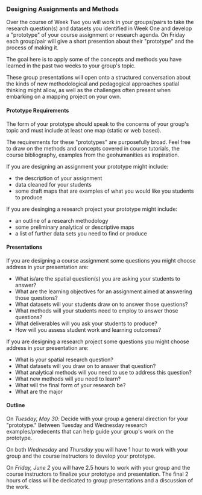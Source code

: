 
### Designing Assignments and Methods

Over the course of Week Two you will work in your groups/pairs to take the research question(s) and datasets you identified in Week One and develop a "prototype" of your course assignment or research agenda. On Friday each group/pair will give a short presention about their "prototype" and the process of making it.

The goal here is to apply some of the concepts and methods you have learned in the past two weeks to your group's topic. 

These group presentations will open onto a structured conversation about the kinds of new methodological and pedagogical approaches spatial thinking might allow, as well as the challenges often present when embarking on a mapping project on your own. 

#### Prototype Requirements

The form of your prototype should speak to the concerns of your group's topic and must include at least one map (static or web based).

The requirements for these "prototypes" are purposefully broad. Feel free to draw on the methods and concepts covered in course tutorials, the course bibliography, examples from the geohumanities as inspiration. 

If you are designing an assignment your prototype might include:
* the description of your assignment
* data cleaned for your students
* some draft maps that are examples of what you would like you students to produce

If you are desinging a research project your prototype might include:
* an outline of a research methodology
* some preliminary analytical or descriptive maps
* a list of further data sets you need to find or produce


#### Presentations 

If you are designing a course assignment some questions you might choose address in your presentation are: 

* What is/are the spatial question(s) you are asking your students to answer?
* What are the learning objectives for an assignment aimed at answering those questions? 
* What datasets will your students draw on to answer those questions?
* What methods will your students need to employ to answer those questions? 
* What deliverables will you ask your students to produce? 
* How will you assess student work and learning outcomes? 

If you are designing a research project some questions you might choose address in your presentation are: 
* What is your spatial research question? 
* What datasets will you draw on to answer that question?
* What analytical methods will you need to use to address this question?
* What new methods will you need to learn? 
* What will the final form of your research be? 
* What are the major


#### Outline

On *Tuesday, May 30*: Decide with your group a general direction for your "prototype."
Between Tuesday and Wednesday research examples/predecents that can help guide your group's work on the prototype. 

On both *Wednesday* and *Thursday* you will have 1 hour to work with your group and the course instructors to develop your prototype. 

On *Friday, June 2* you will have 2.5 hours to work with your group and the course instructors to finalize your prototype and presentation. The final 2 hours of class will be dedicated to group presentations and a discussion of the work. 


